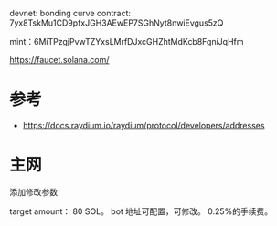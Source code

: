 devnet:
bonding curve contract:
7yx8TskMu1CD9pfxJGH3AEwEP7SGhNyt8nwiEvgus5zQ

mint：6MiTPzgjPvwTZYxsLMrfDJxcGHZhtMdKcb8FgniJqHfm

https://faucet.solana.com/

# 参考

- https://docs.raydium.io/raydium/protocol/developers/addresses

# 主网

添加修改参数

target amount：
80 SOL。
bot 地址可配置，可修改。
0.25%的手续费。
